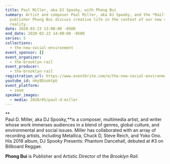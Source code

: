 ```yaml
---
title: Paul Miller, aka DJ Spooky, with Phong Bui
summary: Artist and composer Paul Miller, aka DJ Spooky, and the *Rail*'s
  publisher Phong Bui discuss creative life in the context of our new social
  reality.
date: 2020-03-23 13:00:00 -0500
end_date: 2020-03-23 14:00:00 -0500
series: 5
collections:
  - the-new-social-environment
event_sponsor: []
event_organizer:
  - the-brooklyn-rail
event_producer:
  - the-brooklyn-rail
registration_url: https://www.eventbrite.com/e/the-new-social-environment-paul-d-miller-aka-dj-spooky-tickets-100547582526#
youtube_id: nHy9DzoktpU
event_platform:
  - zoom
speaker_images:
  - media: 2020/05/paul-d-miller
---
```

**\
Paul D. Miller, aka DJ Spooky,**is a composer, multimedia artist, and writer whose work immerses audiences in a blend of genres, global culture, and environmental and social issues. Miller has collaborated with an array of recording artists, including Metallica, Chuck D, Steve Reich, and Yoko Ono. His 2018 album, DJ Spooky Presents: Phantom Dancehall, debuted at #3 on Billboard Reggae.

**Phong Bui** is Publisher and Artistic Director of the *Brooklyn Rail.*